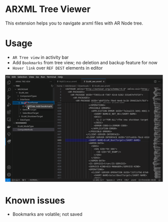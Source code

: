 # ARXML Tree Viewer
This extension helps you to navigate arxml files with AR Node tree.

# Usage
- `AR Tree view` in activity bar
- Add `Bookmarks` from tree view; no deletion and backup feature for now
- `Hover link` over `REF DEST` elements in editor

![Demo](https://github.com/robinbreast/vscode-arxml-tree/blob/main/resources/images/arxml-tree-demo.gif?raw=true)


# Known issues
- Bookmarks are volatile; not saved